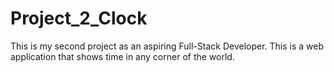# Project_2_Clock
This is my second project as an aspiring Full-Stack Developer. This is a web application that shows time in any corner of the world.
